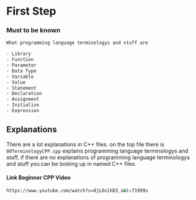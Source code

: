# First Step

### Must to be known
```bash
What programming language terminologys and stuff are

- Library
- Function
- Parameter
- Data Type
- Variable
- Value
- Statement
- Declaration
- Assignment
- Initialize
- Expression
```

## Explanations

There are a lot explanations in C++ files. on the top file there is `00TerminologyCPP.cpp` explains
programming language terminologys and stuff, if there are no explanations of programming language
terminologys and stuff you can be looking up in named C++ files.

#### Link Beginner CPP Video
```bash
https://www.youtube.com/watch?v=8jLOx1hD3_o&t=71999s
```
